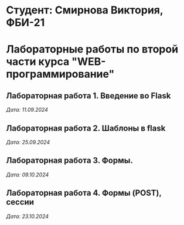 # Студент: Смирнова Виктория, ФБИ-21

# Лабораторные работы по второй части курса "WEB-программирование"

## Лабораторная работа 1. Введение во Flask

*Дата: 11.09.2024*

## Лабораторная работа 2. Шаблоны в flask 

*Дата: 25.09.2024*

## Лабораторная работа 3. Формы.

*Дата: 09.10.2024*


## Лабораторная работа 4. Формы (POST), сессии

*Дата: 23.10.2024*
